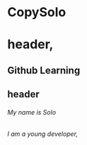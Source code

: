 # CopySolo <h1> header,
## Github Learning <h2> header
###### My name is Solo <h6> I am a young developer, 
